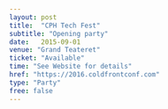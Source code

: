 ```yaml
---
layout: post
title:  "CPH Tech Fest"
subtitle: "Opening party"
date:   2015-09-01
venue: "Grand Teateret"
ticket: "Available"
time: "See Website for details"
href: "https://2016.coldfrontconf.com"
type: "Party"
free: false
---
```

<!-- fill in the URL of your event host page if you haven't enough information for a detail page, so the event link won't point on the detail page at all -->
